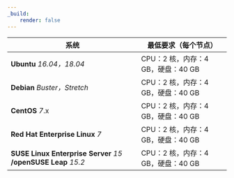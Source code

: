 ```yaml
---
_build:
    render: false
---
```


| 系统                                                         | 最低要求（每个节点）               |
| ------------------------------------------------------------ | ---------------------------------- |
| **Ubuntu** *16.04，18.04*                                    | CPU：2 核，内存：4 GB，硬盘：40 GB |
| **Debian** *Buster，Stretch*                                 | CPU：2 核，内存：4 GB，硬盘：40 GB |
| **CentOS** *7*.x                                             | CPU：2 核，内存：4 GB，硬盘：40 GB |
| **Red Hat Enterprise Linux** *7*                             | CPU：2 核，内存：4 GB，硬盘：40 GB |
| **SUSE Linux Enterprise Server** *15* **/openSUSE Leap** *15.2* | CPU：2 核，内存：4 GB，硬盘：40 GB |
